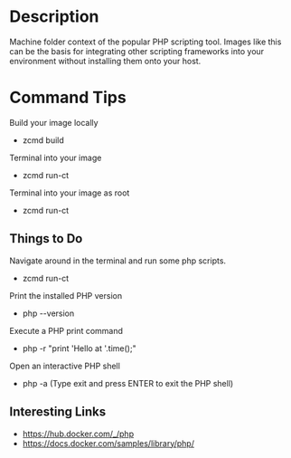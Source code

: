 # Description
Machine folder context of the popular PHP scripting tool.  Images like this can be the basis for integrating other scripting frameworks into your environment without installing them onto your host.

# Command Tips
Build your image locally
* zcmd build

Terminal into your image
* zcmd run-ct

Terminal into your image as root
* zcmd run-ct

## Things to Do
Navigate around in the terminal and run some php scripts.

* zcmd run-ct

Print the installed PHP version
* php --version

Execute a PHP print command 
* php -r "print 'Hello at '.time();"

Open an interactive PHP shell 
* php -a
(Type exit and press ENTER to exit the PHP shell)

Interesting Links
-----------------
* https://hub.docker.com/_/php
* https://docs.docker.com/samples/library/php/